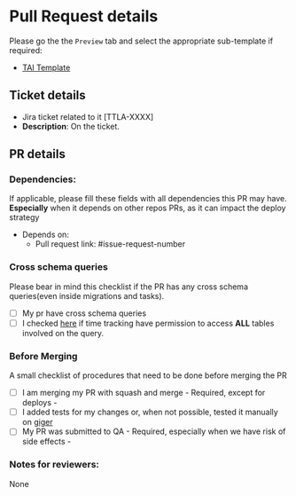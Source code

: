 # Pull Request details

Please go the the `Preview` tab and select the appropriate sub-template if required:
* [TAI Template](?expand=1&template=tai.md)


## Ticket details

- Jira ticket related to it  [TTLA-XXXX] <!--- (just fill the XXXX, GitHub has a jira automation that will link with the right url) -->
- **Description**: On the ticket. <!--- needed if the ticket has no description -->


## PR details

### Dependencies:
If applicable, please fill these fields with all dependencies this PR may have. **Especially** when it depends on other repos PRs, as it can impact the deploy strategy

- Depends on:
    -  Pull request link: #issue-request-number  <!--- for more information, please visit https://docs.github.com/en/get-started/writing-on-github/working-with-advanced-formatting/autolinked-references-and-urls -->

### Cross schema queries
Please bear in mind this checklist if the PR has any cross schema queries(even inside migrations and tasks).

- [ ] My pr have cross schema queries
- [ ] I checked [here](https://github.com/letsdeel/dbutils/blob/e2d1a267968f090d4a6c21ce2c31ac591d57babd/repeatables/R__service_permissions.sql#L817) if time tracking have permission to access **ALL** tables involved on the query.

### Before Merging
A small checklist of procedures that need to be done before merging the PR

- [ ] I am merging my PR with squash and merge - Required, except for deploys -
- [ ] I added tests for my changes or, when not possible, tested it manually on [giger](https://giger.training/admin/environments)
- [ ] My PR was submitted to QA - Required, especially when we have risk of side effects -

### Notes for reviewers:
None  <!--- needed if some particularities require extra atention of the reviwers -->
